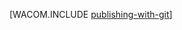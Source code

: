 ﻿<properties title="Publishing with Git (PHP) - Azure" pageTitle="Git を使用した発行 (PHP) - Azure" keywords="Git の発行 Azure, Web サイトの発行 Azure" description="Learn how to use Git to publish an Azure website, and then enable continuous deployment from GitHub and CodePlex." services="Web Sites" documentationCenter="PHP" authors="larryf" manager="wpickett" />

<tags ms.service="web-sites" ms.workload="web" ms.tgt_pltfrm="na" ms.devlang="na" ms.topic="article" ms.date="09/17/2014" ms.author="larryf" />

[WACOM.INCLUDE [publishing-with-git](../includes/publishing-with-git.md)]
